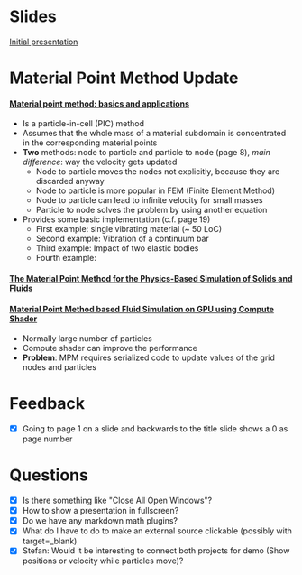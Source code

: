 <lively-script><script>import { openBrowser, openComponent } from "doc/PX2018/project_2/utils.js"</script> </lively-script><link rel="stylesheet" type="text/css" href="doc/PX2018/project_2/utils.css"></link>
# Slides

[Initial presentation](browse://doc/PX2018/project_2/presentation/presentation-2018-05-16.md)

# Material Point Method Update

#### [Material point method: basics and applications](https://www.researchgate.net/profile/Vinh_Phu_Nguyen/publication/262415477_Material_point_method_basics_and_applications/links/00463537ab99f084f0000000/Material-point-method-basics-and-applications.pdf)

- Is a particle-in-cell (PIC) method
- Assumes that the whole mass of a material subdomain is concentrated in the corresponding material points
- **Two** methods: node to particle and particle to node (page 8), *main difference*: way the velocity gets updated
  - Node to particle moves the nodes not explicitly, because they are discarded anyway
  - Node to particle is more popular in FEM (Finite Element Method)
  - Node to particle can lead to infinite velocity for small masses
  - Particle to node solves the problem by using another equation
- Provides some basic implementation (c.f. page 19)
  - First example: single vibrating material (~ 50 LoC)
  - Second example: Vibration of a continuum bar
  - Third example: Impact of two elastic bodies
  - Fourth example:

#### [The Material Point Method for the Physics-Based Simulation of Solids and Fluids](https://www.math.ucla.edu/~jteran/student_thesis/jiang.pdf)

#### [Material Point Method based Fluid Simulation on GPU using Compute Shader](https://www.researchgate.net/profile/Dody_Dharma2/publication/319525082_Material_Point_Method_based_Fluid_Simulation_on_GPU_using_Compute_Shader/links/59b0ca69458515a5b484e9b0/Material-Point-Method-based-Fluid-Simulation-on-GPU-using-Compute-Shader.pdf)

- Normally large number of particles
- Compute shader can improve the performance
- **Problem**: MPM requires serialized code to update values of the grid nodes and particles

# Feedback

- [x] Going to page 1 on a slide and backwards to the title slide shows a 0 as page number

# Questions

- [x] Is there something like "Close All Open Windows"?
- [x] How to show a presentation in fullscreen?
- [x] Do we have any markdown math plugins?
- [x] What do I have to do to make an external source clickable (possibly with target=_blank)
- [x] Stefan: Would it be interesting to connect both projects for demo (Show positions or velocity while particles move)?